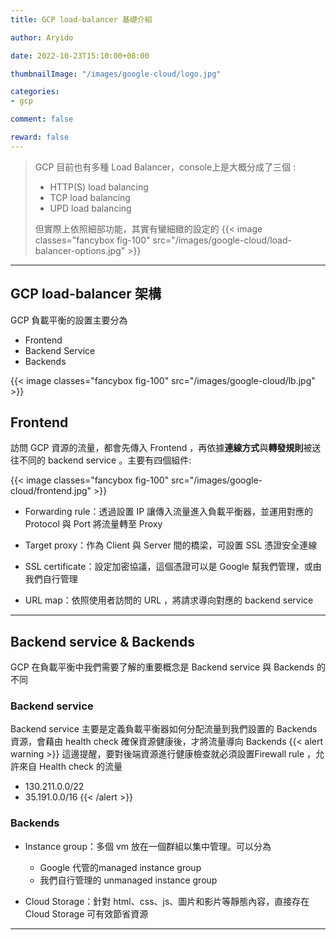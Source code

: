 ```yaml
---
title: GCP load-balancer 基礎介紹

author: Aryido

date: 2022-10-23T15:10:00+08:00

thumbnailImage: "/images/google-cloud/logo.jpg"

categories:
- gcp

comment: false

reward: false
---
```

<!--BODY-->
> GCP 目前也有多種 Load Balancer，console上是大概分成了三個 :
> - HTTP(S) load balancing
> - TCP load balancing
> - UPD load balancing
>
> 但實際上依照細部功能，其實有蠻細緻的設定的
> {{< image classes="fancybox fig-100" src="/images/google-cloud/load-balancer-options.jpg" >}}
<!--more-->

---

## GCP load-balancer 架構
GCP 負載平衡的設置主要分為
- Frontend
- Backend Service
- Backends

{{< image classes="fancybox fig-100" src="/images/google-cloud/lb.jpg" >}}

## Frontend
訪問 GCP 資源的流量，都會先傳入 Frontend ，再依據**連線方式**與**轉發規則**被送往不同的 backend service 。主要有四個組件:

{{< image classes="fancybox fig-100" src="/images/google-cloud/frontend.jpg" >}}

- Forwarding rule：透過設置 IP 讓傳入流量進入負載平衡器，並運用對應的 Protocol 與 Port 將流量轉至 Proxy

- Target proxy：作為 Client 與 Server 間的橋梁，可設置 SSL 憑證安全連線

- SSL certificate：設定加密協議，這個憑證可以是 Google 幫我們管理，或由我們自行管理

- URL map：依照使用者訪問的 URL ，將請求導向對應的 backend service

---

## Backend service & Backends
GCP 在負載平衡中我們需要了解的重要概念是 Backend service 與 Backends 的不同

### Backend service
Backend service 主要是定義負載平衡器如何分配流量到我們設置的 Backends 資源，會藉由 health check 確保資源健康後，才將流量導向 Backends
{{< alert warning >}}
這邊提醒，要對後端資源進行健康檢查就必須設置Firewall rule ，允許來自 Health check 的流量

- 130.211.0.0/22
- 35.191.0.0/16
{{< /alert >}}

### Backends

- Instance group：多個 vm 放在一個群組以集中管理。可以分為
  - Google 代管的managed instance group
  - 我們自行管理的 unmanaged instance group

- Cloud Storage：針對 html、css、js、圖片和影片等靜態內容，直接存在 Cloud Storage 可有效節省資源

---